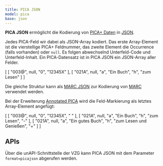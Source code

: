 ```yaml
---
title: PICA JSON
model: pica
base: json
---
```


**PICA JSON** ermöglicht die Kodierung von [PICA+ Daten](../pica) in
[JSON](../json).

Jedes PICA-Feld wir dabei als JSON-Array kodiert. Das erste Array-Element ist
die vierstellige PICA+ Feldnummer, das zweite Element die Occurrence (falls
vorhanden) oder `null`. Es folgen abwechselnd Unterfeld-Code und
Unterfeld-Inhalt. Ein PICA-Datensatz ist in PICA JSON ein JSON-Array aller
Felder. 

<example highlight="json">
[
  [ "003@", null, "0", "12345X" ],
  [ "021A", null, "a", "Ein Buch", "h", "zum Lesen" ]
]
</example>

Die gleiche Struktur kann als [MARC JSON](../marc/json) zur Kodierung von
[MARC](../marc) verwendet werden.

Bei der Erweiterung [Annotated PICA](./plain) wird die Feld-Markierung als 
letztes Array-Element angefügt:

<example highlight="json">
[
  [ "003@", null, "0", "12345X", " " ],
  [ "021A", null, "a", "Ein Buch", "h", "zum Lesen", "-" ],
  [ "021A", null, "a", "Ein gutes Buch", "h", "zum Lesen und Genießen", "+" ]
]
</example>

## APIs

Über die unAPI-Schnittstelle der VZG kann PICA JSON mit dem Parameter
`format=picajson` abgerufen werden.
